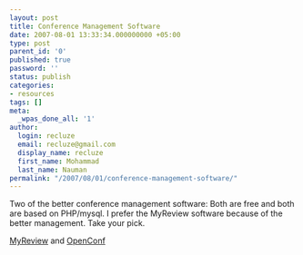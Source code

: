 ```yaml
---
layout: post
title: Conference Management Software
date: 2007-08-01 13:33:34.000000000 +05:00
type: post
parent_id: '0'
published: true
password: ''
status: publish
categories:
- resources
tags: []
meta:
  _wpas_done_all: '1'
author:
  login: recluze
  email: recluze@gmail.com
  display_name: recluze
  first_name: Mohammad
  last_name: Nauman
permalink: "/2007/08/01/conference-management-software/"
---
```

Two of the better conference management software: Both are free and both are based on PHP/mysql. I prefer the MyReview software because of the better management. Take your pick.

[MyReview](http://myreview.lri.fr/) and [OpenConf](http://www.zakongroup.com/technology/openconf.shtml)

